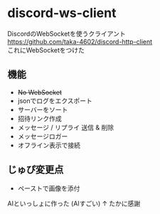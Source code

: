 # discord-ws-client
DiscordのWebSocketを使うクライアント  
https://github.com/taka-4602/discord-http-client  
これにWebSocketをつけた
## 機能
- ~~No WebSocket~~
- jsonでログをエクスポート
- サーバーをソート
- 招待リンク作成
- メッセージ / リプライ 送信 & 削除
- メッセージロガー
- オフライン表示で接続
## じゅぴ変更点
- ペーストで画像を添付

AIといっしょに作った (AIすごい)
↑
たかに感謝
